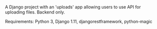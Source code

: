 A Django project with an 'uploads' app allowing users to use API for uploading files. Backend only.

Requirements:
Python 3, Django 1.11, djangorestframework, python-magic
